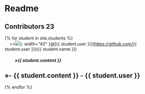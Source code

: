 # Readme 
## Contributors 23

{% for student in site.students %} <br />
  &nbsp;&nbsp;&nbsp;&nbsp;\>><img src="{{ student.image }}">{: width="40" }@[{{ student.user }}](https://github.com/{{ student.user }})({{ student.name }}) <br /> 
  <h5>&nbsp;&nbsp;&nbsp;&nbsp;&nbsp;&nbsp;&nbsp;&nbsp;&nbsp;&nbsp;&#187;{{ student.content }}</h5>

  <h2> &#187;- {{ student.content }} - {{ student.user }}</h2>

{% endfor %}

